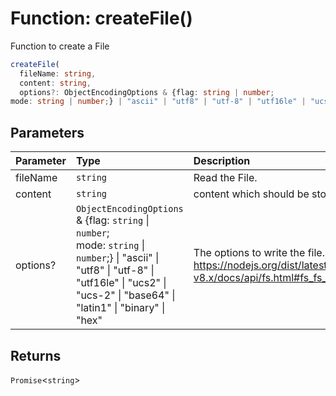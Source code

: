 # Function: createFile()

Function to create a File

```ts
createFile(
  fileName: string,
  content: string,
  options?: ObjectEncodingOptions & {flag: string | number;
mode: string | number;} | "ascii" | "utf8" | "utf-8" | "utf16le" | "ucs2" | "ucs-2" | "base64" | "latin1" | "binary" | "hex"): Promise<string>
```

## Parameters

| Parameter | Type                                                                                                                                                                                                     | Description                                                                                                                                       |
| :-------- | :------------------------------------------------------------------------------------------------------------------------------------------------------------------------------------------------------- | :------------------------------------------------------------------------------------------------------------------------------------------------ |
| fileName  | `string`                                                                                                                                                                                                 | Read the File.                                                                                                                                    |
| content   | `string`                                                                                                                                                                                                 | content which should be stored                                                                                                                    |
| options?  | `ObjectEncodingOptions` & \{flag: `string` \| `number`;<br />mode: `string` \| `number`;} \| "ascii" \| "utf8" \| "utf-8" \| "utf16le" \| "ucs2" \| "ucs-2" \| "base64" \| "latin1" \| "binary" \| "hex" | The options to write the file. See original docu: https://nodejs.org/dist/latest-v8.x/docs/api/fs.html#fs_fs_writefile_file_data_options_callback |

## Returns

`Promise`<`string`\>

